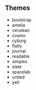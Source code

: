 ## Themes

- bootstrap
- amelia
- cerulean
- cosmo
- cyborg
- flatly
- journal
- readable
- simplex
- slate
- spacelab
- united 
- yeti
